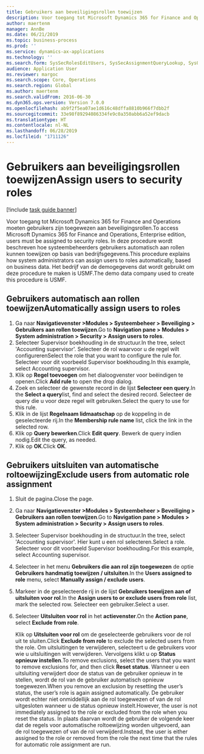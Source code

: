 ```yaml
---
title: Gebruikers aan beveiligingsrollen toewijzen
description: Voor toegang tot Microsoft Dynamics 365 for Finance and Operations moeten gebruikers zijn toegewezen aan beveiligingsrollen.
author: maertenm
manager: AnnBe
ms.date: 06/21/2019
ms.topic: business-process
ms.prod: ''
ms.service: dynamics-ax-applications
ms.technology: ''
ms.search.form: SysSecRolesEditUsers, SysSecAssignmentQueryLookup, SysQueryForm, SysSecRoleExcludeUsers
audience: Application User
ms.reviewer: margoc
ms.search.scope: Core, Operations
ms.search.region: Global
ms.author: maertenm
ms.search.validFrom: 2016-06-30
ms.dyn365.ops.version: Version 7.0.0
ms.openlocfilehash: ab9f2f5ea07ae1d616c48dffa8810b966f7dbb2f
ms.sourcegitcommit: 33e98f89294086334fe9c0a350abb6a52ef9dacb
ms.translationtype: HT
ms.contentlocale: nl-NL
ms.lasthandoff: 06/28/2019
ms.locfileid: "1711126"
---
```

# <a name="assign-users-to-security-roles"></a><span data-ttu-id="64cbf-103">Gebruikers aan beveiligingsrollen toewijzen</span><span class="sxs-lookup"><span data-stu-id="64cbf-103">Assign users to security roles</span></span>

[!include [task guide banner](../../includes/task-guide-banner.md)]

<span data-ttu-id="64cbf-104">Voor toegang tot Microsoft Dynamics 365 for Finance and Operations moeten gebruikers zijn toegewezen aan beveiligingsrollen.</span><span class="sxs-lookup"><span data-stu-id="64cbf-104">To access Microsoft Dynamics 365 for Finance and Operations, Enterprise edition, users must be assigned to security roles.</span></span> <span data-ttu-id="64cbf-105">In deze procedure wordt beschreven hoe systeembeheerders gebruikers automatisch aan rollen kunnen toewijzen op basis van bedrijfsgegevens.</span><span class="sxs-lookup"><span data-stu-id="64cbf-105">This procedure explains how system administrators can assign users to roles automatically, based on business data.</span></span> <span data-ttu-id="64cbf-106">Het bedrijf van de demogegevens dat wordt gebruikt om deze procedure te maken is USMF.</span><span class="sxs-lookup"><span data-stu-id="64cbf-106">The demo data company used to create this procedure is USMF.</span></span>


## <a name="automatically-assign-users-to-roles"></a><span data-ttu-id="64cbf-107">Gebruikers automatisch aan rollen toewijzen</span><span class="sxs-lookup"><span data-stu-id="64cbf-107">Automatically assign users to roles</span></span>
1. <span data-ttu-id="64cbf-108">Ga naar **Navigatievenster >Modules > Systeembeheer > Beveiliging > Gebruikers aan rollen toewijzen**.</span><span class="sxs-lookup"><span data-stu-id="64cbf-108">Go to **Navigation pane > Modules > System administration > Security > Assign users to roles**.</span></span>
2. <span data-ttu-id="64cbf-109">Selecteer Supervisor boekhouding in de structuur.</span><span class="sxs-lookup"><span data-stu-id="64cbf-109">In the tree, select 'Accounting supervisor'.</span></span> <span data-ttu-id="64cbf-110">Selecteer de rol waarvoor u de regel wilt configureren</span><span class="sxs-lookup"><span data-stu-id="64cbf-110">Select the role that you want to configure the rule for.</span></span> <span data-ttu-id="64cbf-111">Selecteer voor dit voorbeeld Supervisor boekhouding.</span><span class="sxs-lookup"><span data-stu-id="64cbf-111">In this example, select Accounting supervisor.</span></span> 
3. <span data-ttu-id="64cbf-112">Klik op **Regel toevoegen** om het dialoogvenster voor beëindigen te openen.</span><span class="sxs-lookup"><span data-stu-id="64cbf-112">Click **Add rule** to open the drop dialog.</span></span>
4. <span data-ttu-id="64cbf-113">Zoek en selecteer de gewenste record in de lijst **Selecteer een query**.</span><span class="sxs-lookup"><span data-stu-id="64cbf-113">In the **Select a query**list, find and select the desired record.</span></span> <span data-ttu-id="64cbf-114">Selecteer de query die u voor deze regel wilt gebruiken.</span><span class="sxs-lookup"><span data-stu-id="64cbf-114">Select the query to use for this rule.</span></span>  
5. <span data-ttu-id="64cbf-115">Klik in de lijst **Regelnaam lidmaatschap** op de koppeling in de geselecteerde rij.</span><span class="sxs-lookup"><span data-stu-id="64cbf-115">In the **Membership rule name** list, click the link in the selected row.</span></span>
6. <span data-ttu-id="64cbf-116">Klik op **Query bewerken**.</span><span class="sxs-lookup"><span data-stu-id="64cbf-116">Click **Edit query**.</span></span> <span data-ttu-id="64cbf-117">Bewerk de query indien nodig.</span><span class="sxs-lookup"><span data-stu-id="64cbf-117">Edit the query, as needed.</span></span>  
7. <span data-ttu-id="64cbf-118">Klik op **OK**.</span><span class="sxs-lookup"><span data-stu-id="64cbf-118">Click **OK**.</span></span>

## <a name="exclude-users-from-automatic-role-assignment"></a><span data-ttu-id="64cbf-119">Gebruikers uitsluiten van automatische roltoewijzing</span><span class="sxs-lookup"><span data-stu-id="64cbf-119">Exclude users from automatic role assignment</span></span>
1. <span data-ttu-id="64cbf-120">Sluit de pagina.</span><span class="sxs-lookup"><span data-stu-id="64cbf-120">Close the page.</span></span>
2. <span data-ttu-id="64cbf-121">Ga naar **Navigatievenster >Modules > Systeembeheer > Beveiliging > Gebruikers aan rollen toewijzen**.</span><span class="sxs-lookup"><span data-stu-id="64cbf-121">Go to **Navigation pane > Modules > System administration > Security > Assign users to roles**.</span></span>
3. <span data-ttu-id="64cbf-122">Selecteer Supervisor boekhouding in de structuur.</span><span class="sxs-lookup"><span data-stu-id="64cbf-122">In the tree, select 'Accounting supervisor'.</span></span> <span data-ttu-id="64cbf-123">Hier kunt u een rol selecteren.</span><span class="sxs-lookup"><span data-stu-id="64cbf-123">Select a role.</span></span> <span data-ttu-id="64cbf-124">Selecteer voor dit voorbeeld Supervisor boekhouding.</span><span class="sxs-lookup"><span data-stu-id="64cbf-124">For this example, select Accounting supervisor.</span></span>  
4. <span data-ttu-id="64cbf-125">Selecteer in het menu **Gebruikers die aan rol zijn toegewezen** de optie **Gebruikers handmatig toewijzen / uitsluiten**.</span><span class="sxs-lookup"><span data-stu-id="64cbf-125">In the **Users assigned to role** menu, select **Manually assign / exclude users**.</span></span>
5. <span data-ttu-id="64cbf-126">Markeer in de geselecteerde rij in de lijst **Gebruikers toewijzen aan of uitsluiten voor rol**.</span><span class="sxs-lookup"><span data-stu-id="64cbf-126">In the **Assign users to or exclude users from role** list, mark the selected row.</span></span> <span data-ttu-id="64cbf-127">Selecteer een gebruiker.</span><span class="sxs-lookup"><span data-stu-id="64cbf-127">Select a user.</span></span>  
6. <span data-ttu-id="64cbf-128">Selecteer **Uitsluiten voor rol** in het **actievenster**.</span><span class="sxs-lookup"><span data-stu-id="64cbf-128">On the **Action pane**, select **Exclude from role**.</span></span>
    
    <span data-ttu-id="64cbf-129">Klik op **Uitsluiten voor rol** om de geselecteerde gebruikers voor de rol uit te sluiten.</span><span class="sxs-lookup"><span data-stu-id="64cbf-129">Click **Exclude from role** to exclude the selected users from the role.</span></span> <span data-ttu-id="64cbf-130">Om uitsluitingen te verwijderen, selecteert u de gebruikers voor wie u uitsluitingen wilt verwijderen. Vervolgens klikt u op **Status opnieuw instellen**.</span><span class="sxs-lookup"><span data-stu-id="64cbf-130">To remove exclusions, select the users that you want to remove exclusions for, and then click **Reset status**.</span></span> <span data-ttu-id="64cbf-131">Wanneer u een uitsluiting verwijdert door de status van de gebruiker opnieuw in te stellen, wordt de rol van de gebruiker automatisch opnieuw toegewezen.</span><span class="sxs-lookup"><span data-stu-id="64cbf-131">When you remove an exclusion by resetting the user’s status, the user’s role is again assigned automatically.</span></span> <span data-ttu-id="64cbf-132">De gebruiker wordt echter niet onmiddellijk aan de rol toegewezen of van de rol uitgesloten wanneer u de status opnieuw instelt.</span><span class="sxs-lookup"><span data-stu-id="64cbf-132">However, the user is not immediately assigned to the role or excluded from the role when you reset the status.</span></span> <span data-ttu-id="64cbf-133">In plaats daarvan wordt de gebruiker de volgende keer dat de regels voor automatische roltoewijzing worden uitgevoerd, aan de rol toegewezen of van de rol verwijderd.</span><span class="sxs-lookup"><span data-stu-id="64cbf-133">Instead, the user is either assigned to the role or removed from the role the next time that the rules for automatic role assignment are run.</span></span>  
